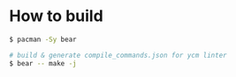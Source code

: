 # How to build
```bash
$ pacman -Sy bear

# build & generate compile_commands.json for ycm linter
$ bear -- make -j
```
